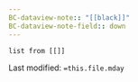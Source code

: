 ```yaml
---
BC-dataview-note:: "[[black]]"
BC-dataview-note-field:: down
---
```

```dataview
list from [[]]
```


Last modified: `=this.file.mday`